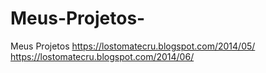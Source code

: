 # Meus-Projetos-
Meus Projetos
https://lostomatecru.blogspot.com/2014/05/
https://lostomatecru.blogspot.com/2014/06/
